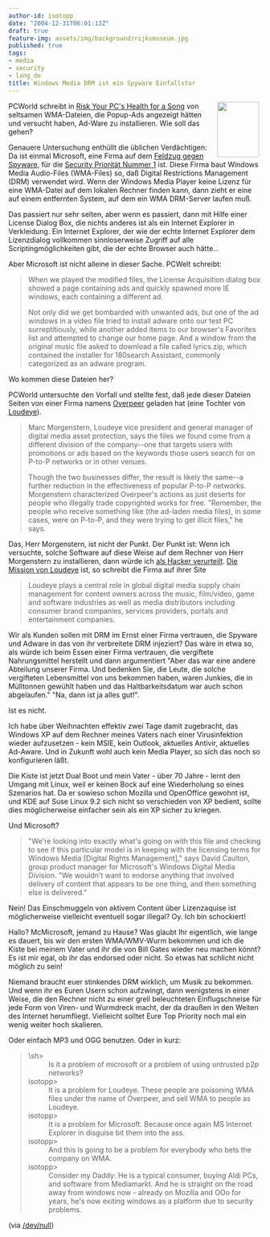 ```yaml
---
author-id: isotopp
date: "2004-12-31T06:01:13Z"
draft: true
feature-img: assets/img/background/rijksmuseum.jpg
published: true
tags:
- media
- security
- lang_de
title: Windows Media DRM ist ein Spyware Einfallstor
---
```

<img width='83' height='110' border='0' hspace='5' align='right' src='/uploads/ketten.serendipityThumb.jpg' alt='' /> PCWorld schreibt in <a href="http://www.pcworld.com/news/article/0,aid,119016,00.asp">Risk Your PC's Health for a Song</a> von seltsamen WMA-Dateien, die Popup-Ads angezeigt hätten und versucht haben, Ad-Ware zu installieren. Wie soll das gehen?

Genauere Untersuchung enthüllt die üblichen Verdächtigen: Da ist einmal Microsoft, eine Firma auf dem <a href="http://netrn.net/spywareblog/archives/2004/10/03/bill-gates-to-go-after-spyware/">Feldzug gegen Spyware</a>, für die <a href="http://news.com.com/2100-1001-816880.html">Security Priorität Nummer 1</a> ist. Diese Firma baut Windows Media Audio-Files (WMA-Files) so, daß Digital Restrictions Management (DRM) verwendet wird. Wenn der Windows Media Player keine Lizenz für eine WMA-Datei auf dem lokalen Rechner finden kann, dann zieht er eine auf einem entfernten System, auf dem ein WMA DRM-Server laufen muß.

Das passiert nur sehr selten, aber wenn es passiert, dann mit Hilfe einer License Dialog Box, die nichts anderes ist als ein Internet Explorer in Verkleidung. Ein Internet Explorer, der wie der echte Internet Explorer dem Lizenzdialog vollkommen sinnloserweise Zugriff auf alle Scriptingmöglichkeiten gibt, die der echte Browser auch hätte...

Aber Microsoft ist nicht alleine in dieser Sache. PCWelt schreibt:

<blockquote>When we played the modified files, the License Acquisition dialog box showed a page containing ads and quickly spawned more IE windows, each containing a different ad.

Not only did we get bombarded with unwanted ads, but one of the ad windows in a video file tried to install adware onto our test PC surreptitiously, while another added items to our browser's Favorites list and attempted to change our home page. And a window from the original music file asked to download a file called lyrics.zip, which contained the installer for 180search Assistant, commonly categorized as an adware program.</blockquote> Wo kommen diese Dateien her?

PCWorld untersuchte den Vorfall und stellte fest, daß jede dieser Dateien Seiten von einer Firma namens <a href="http://www.overpeer.com">Overpeer</a> geladen hat (eine Tochter von <a href="http://www.loudeye.com">Loudeye</a>). <blockquote>Marc Morgenstern, Loudeye vice president and general manager of digital media asset protection, says the files we found come from a different division of the company--one that targets users with promotions or ads based on the keywords those users search for on P-to-P networks or in other venues.

Though the two businesses differ, the result is likely the same--a further reduction in the effectiveness of popular P-to-P networks. Morgenstern characterized Overpeer's actions as just deserts for people who illegally trade copyrighted works for free. "Remember, the people who receive something like (the ad-laden media files), in some cases, were on P-to-P, and they were trying to get illicit files," he says.</blockquote> Das, Herr Morgenstern, ist nicht der Punkt. Der Punkt ist: Wenn ich versuchte, solche Software auf diese Weise auf dem Rechner von Herr Morgenstern zu installieren, dann würde ich <a href="http://www.lightlink.com/spacenka/fors/">als Hacker verurteilt</a>. <a href="http://www.loudeye.com/common/aboutus/companyoverview.asp">Die Mission von Loudeye</a> ist, so schreibt die Firma auf ihrer Site <blockquote>Loudeye plays a central role in global digital media supply chain management for content owners across the music, film/video, game and software industries as well as media distributors including consumer brand companies, services providers, portals and entertainment companies.</blockquote> Wir als Kunden sollen mit DRM im Ernst einer Firma vertrauen, die Spyware und Adware in das von ihr verbreitete DRM injeziert? Das wäre in etwa so, als würde ich beim Essen einer Firma vertrauen, die vergiftete Nahrungsmittel herstellt und dann argumentiert "Aber das war eine andere Abteilung unserer Firma. Und bedenken Sie, die Leute, die solche vergifteten Lebensmittel von uns bekommen haben, waren Junkies, die in Mülltonnen gewühlt haben und das Haltbarkeitsdatum war auch schon abgelaufen." "Na, dann ist ja alles gut!".

Ist es nicht.

Ich habe über Weihnachten effektiv zwei Tage damit zugebracht, das Windows XP auf dem Rechner meines Vaters nach einer Virusinfektion wieder aufzusetzen - kein MSIE, kein Outlook, aktuelles Antivir, aktuelles Ad-Aware. Und in Zukunft wohl auch kein Media Player, so sich das noch so konfigurieren läßt.

Die Kiste ist jetzt Dual Boot und mein Vater - über 70 Jahre - lernt den Umgang mit Linux, weil er keinen Bock auf eine Wiederholung so eines Szenarios hat. Da er sowieso schon Mozilla und OpenOffice gewohnt ist, und KDE auf Suse Linux 9.2 sich nicht so verschieden von XP bedient, sollte dies möglicherweise einfacher sein als ein XP sicher zu kriegen.

Und Microsoft? <blockquote>"We're looking into exactly what's going on with this file and checking to see if this particular model is in keeping with the licensing terms for Windows Media [Digital Rights Management]," says David Caulton, group product manager for Microsoft's Windows Digital Media Division. "We wouldn't want to endorse anything that involved delivery of content that appears to be one thing, and then something else is delivered."</blockquote> Nein! Das Einschmuggeln von aktivem Content über Lizenzaquise ist möglicherweise vielleicht eventuell sogar illegal? Oy. Ich bin schockiert!

Hallo? McMicrosoft, jemand zu Hause? Was glaubt Ihr eigentlich, wie lange es dauert, bis wir den ersten WMA/WMV-Wurm bekommen und ich die Kiste bei meinem Vater und ihr die von Bill Gates wieder neu machen könnt? Es ist mir egal, ob ihr das endorsed oder nicht. So etwas hat schlicht nicht möglich zu sein! 

Niemand braucht euer stinkendes DRM wirklich, um Musik zu bekommen. Und wenn ihr es Euren Usern schon aufzwingt, dann wenigstens in einer Weise, die den Rechner nicht zu einer grell beleuchteten Einflugschneise für jede Form von Viren- und Wurmdreck macht, der da draußen in den Weiten des Internet herumfliegt. Vielleicht solltet Eure Top Priority noch mal ein wenig weiter hoch skalieren.

Oder einfach MP3 und OGG benutzen. Oder in kurz:

<blockquote><dl><dt>\sh></dt><dd>Is it a problem of microsoft or a problem of using untrusted p2p networks?</dd>
<dt>isotopp></dt><dd>It is a problem for Loudeye. These people are poisoning WMA files under the name of Overpeer, and sell WMA to people as Loudeye.</dd>
<dt>isotopp></dt><dd>It is a problem for Microsoft. Because once again MS Internet Explorer in                disguise bit them into the ass.</dd>
<dt>isotopp></dt><dd>And this is going to be a problem for everybody who bets the company on WMA.</dd>
<dt>isotopp></dt><dd>Consider my Daddy: He is a typical consumer, buying Aldi PCs, and software from Mediamarkt. And he is straight on the road away from windows now - already on Mozilla and OOo for years, he's now exiting windows as a platform due to security problems.</dd></blockquote>(via <a href="http://dev.null.org/">/dev/null</a>)
